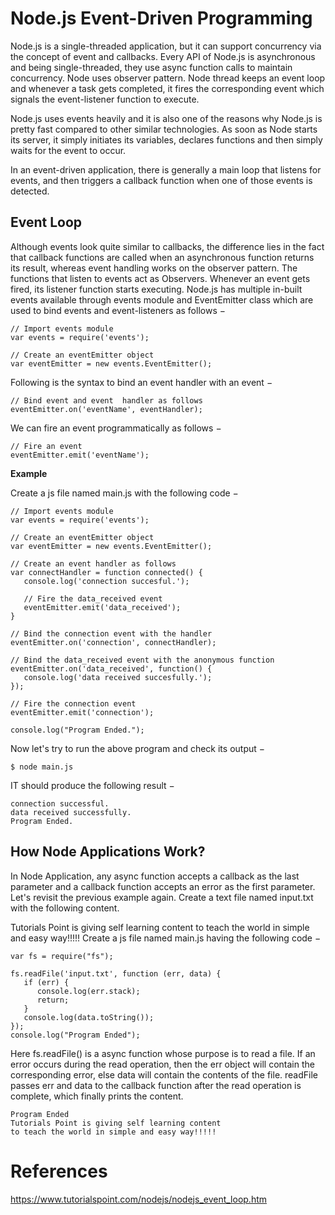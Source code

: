 # Node.js Event-Driven Programming

Node.js is a single-threaded application, but it can support concurrency via the concept of event and callbacks. Every API of Node.js is asynchronous and being single-threaded, they use async function calls to maintain concurrency. Node uses observer pattern. Node thread keeps an event loop and whenever a task gets completed, it fires the corresponding event which signals the event-listener function to execute.

Node.js uses events heavily and it is also one of the reasons why Node.js is pretty fast compared to other similar technologies. As soon as Node starts its server, it simply initiates its variables, declares functions and then simply waits for the event to occur.

In an event-driven application, there is generally a main loop that listens for events, and then triggers a callback function when one of those events is detected.

## Event Loop
Although events look quite similar to callbacks, the difference lies in the fact that callback functions are called when an asynchronous function returns its result, whereas event handling works on the observer pattern. The functions that listen to events act as Observers. Whenever an event gets fired, its listener function starts executing. Node.js has multiple in-built events available through events module and EventEmitter class which are used to bind events and event-listeners as follows −
```
// Import events module
var events = require('events');

// Create an eventEmitter object
var eventEmitter = new events.EventEmitter();
```
Following is the syntax to bind an event handler with an event −
```
// Bind event and event  handler as follows
eventEmitter.on('eventName', eventHandler);
```
We can fire an event programmatically as follows −
```
// Fire an event
eventEmitter.emit('eventName');
```

**Example**

Create a js file named main.js with the following code −

```
// Import events module
var events = require('events');

// Create an eventEmitter object
var eventEmitter = new events.EventEmitter();

// Create an event handler as follows
var connectHandler = function connected() {
   console.log('connection succesful.');

   // Fire the data_received event
   eventEmitter.emit('data_received');
}

// Bind the connection event with the handler
eventEmitter.on('connection', connectHandler);

// Bind the data_received event with the anonymous function
eventEmitter.on('data_received', function() {
   console.log('data received succesfully.');
});

// Fire the connection event
eventEmitter.emit('connection');

console.log("Program Ended.");
```
Now let's try to run the above program and check its output −
```
$ node main.js
```
IT should produce the following result −
```
connection successful.
data received successfully.
Program Ended.
```

## How Node Applications Work?
In Node Application, any async function accepts a callback as the last parameter and a callback function accepts an error as the first parameter. Let's revisit the previous example again. Create a text file named input.txt with the following content.

Tutorials Point is giving self learning content
to teach the world in simple and easy way!!!!!
Create a js file named main.js having the following code −
```
var fs = require("fs");

fs.readFile('input.txt', function (err, data) {
   if (err) {
      console.log(err.stack);
      return;
   }
   console.log(data.toString());
});
console.log("Program Ended");
```
Here fs.readFile() is a async function whose purpose is to read a file. If an error occurs during the read operation, then the err object will contain the corresponding error, else data will contain the contents of the file. readFile passes err and data to the callback function after the read operation is complete, which finally prints the content.
```
Program Ended
Tutorials Point is giving self learning content
to teach the world in simple and easy way!!!!!
```

# References
https://www.tutorialspoint.com/nodejs/nodejs_event_loop.htm
